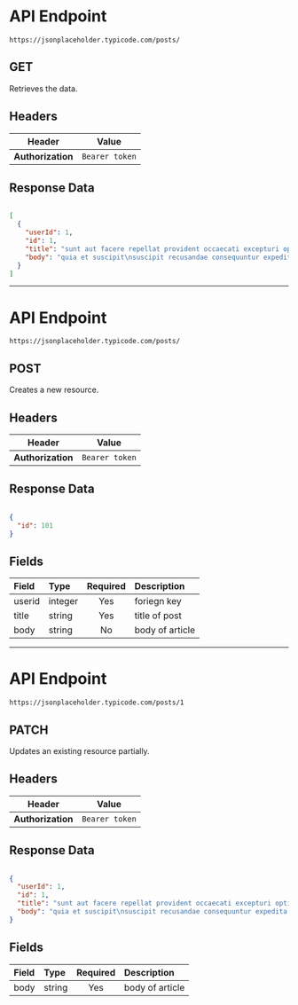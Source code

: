 # API Endpoint

`https://jsonplaceholder.typicode.com/posts/`

## GET

Retrieves the data.

## Headers

| Header | Value |
|--------|-------|
| **Authorization** | `Bearer token` |

## Response Data

```json

[
  {
    "userId": 1,
    "id": 1,
    "title": "sunt aut facere repellat provident occaecati excepturi optio reprehenderit",
    "body": "quia et suscipit\nsuscipit recusandae consequuntur expedita et cum\nreprehenderit molestiae ut ut quas totam\nnostrum rerum est autem sunt rem eveniet architecto"
  }
]

```

---

# API Endpoint

`https://jsonplaceholder.typicode.com/posts/`

## POST

Creates a new resource.

## Headers

| Header | Value |
|--------|-------|
| **Authorization** | `Bearer token` |

## Response Data

```json

{
  "id": 101
}

```

## Fields

| Field | Type | Required | Description |
| :--- | :--- | :---: | :--- |
| userid | integer | Yes | foriegn key |
| title | string | Yes | title of post |
| body | string | No | body of article |

---

# API Endpoint

`https://jsonplaceholder.typicode.com/posts/1`

## PATCH

Updates an existing resource partially.

## Headers

| Header | Value |
|--------|-------|
| **Authorization** | `Bearer token` |

## Response Data

```json

{
  "userId": 1,
  "id": 1,
  "title": "sunt aut facere repellat provident occaecati excepturi optio reprehenderit",
  "body": "quia et suscipit\nsuscipit recusandae consequuntur expedita et cum\nreprehenderit molestiae ut ut quas totam\nnostrum rerum est autem sunt rem eveniet architecto"
}

```

## Fields

| Field | Type | Required | Description |
| :--- | :--- | :---: | :--- |
| body | string | Yes | body of article |
